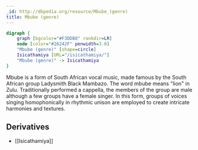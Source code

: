 ```yaml
---
_id: http://dbpedia.org/resource/Mbube_(genre)
title: Mbube (genre)
---
```


```dot
digraph {
	graph [bgcolor="#F3DDB8" rankdir=LR]
	node [color="#26242F" penwidth=3.0]
	"Mbube (genre)" [shape=circle]
	Isicathamiya [URL="/isicathamiya/"]
	"Mbube (genre)" -> Isicathamiya
}
```

Mbube is a form of South African vocal music, made famous by the South African group Ladysmith Black Mambazo. The word mbube means "lion" in Zulu. Traditionally performed a cappella, the members of the group are male although a few groups have a female singer. In this form, groups of voices singing homophonically in rhythmic unison are employed to create intricate harmonies and textures.

## Derivatives

- [[Isicathamiya]]
